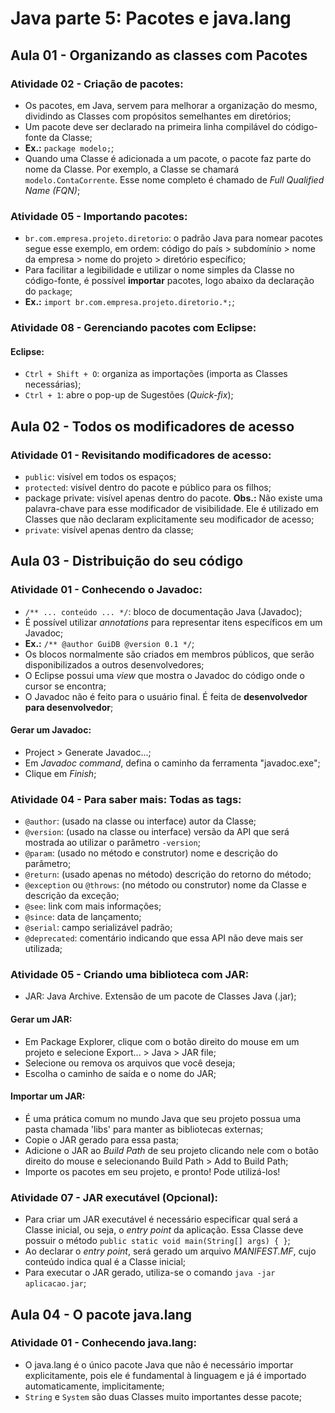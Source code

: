 # Java parte 5: Pacotes e java.lang

## Aula 01 - Organizando as classes com Pacotes

### Atividade 02 - Criação de pacotes:

- Os pacotes, em Java, servem para melhorar a organização do mesmo, dividindo as Classes com propósitos semelhantes em diretórios;
- Um pacote deve ser declarado na primeira linha compilável do código-fonte da Classe;
- **Ex.:** `package modelo;`;
- Quando uma Classe é adicionada a um pacote, o pacote faz parte do nome da Classe. Por exemplo, a Classe se chamará `modelo.ContaCorrente`. Esse nome completo é chamado de *Full Qualified Name (FQN)*;

### Atividade 05 - Importando pacotes:

- `br.com.empresa.projeto.diretorio`: o padrão Java para nomear pacotes segue esse exemplo, em ordem: código do país > subdomínio > nome da empresa > nome do projeto > diretório específico;
- Para facilitar a legibilidade e utilizar o nome simples da Classe no código-fonte, é possível **importar** pacotes, logo abaixo da declaração do `package`;
- **Ex.:** `import br.com.empresa.projeto.diretorio.*;`;

### Atividade 08 - Gerenciando pacotes com Eclipse:

#### Eclipse:

- `Ctrl + Shift + O`: organiza as importações (importa as Classes necessárias);
- `Ctrl + 1`: abre o pop-up de Sugestões (*Quick-fix*);


## Aula 02 - Todos os modificadores de acesso

### Atividade 01 - Revisitando modificadores de acesso:

- `public`: visível em todos os espaços;
- `protected`: visível dentro do pacote e público para os filhos;
- package private: visível apenas dentro do pacote. **Obs.:** Não existe uma palavra-chave para esse modificador de visibilidade. Ele é utilizado em Classes que não declaram explicitamente seu modificador de acesso;
- `private`: visível apenas dentro da classe;


## Aula 03 - Distribuição do seu código

### Atividade 01 - Conhecendo o Javadoc:

- `/** ... conteúdo ... */`: bloco de documentação Java (Javadoc);
- É possível utilizar *annotations* para representar itens específicos em um Javadoc;
- **Ex.:** `/** @author GuiDB @version 0.1 */`;
- Os blocos normalmente são criados em membros públicos, que serão disponibilizados a outros desenvolvedores;
- O Eclipse possui uma *view* que mostra o Javadoc do código onde o cursor se encontra;
- O Javadoc não é feito para o usuário final. É feita de **desenvolvedor para desenvolvedor**;

#### Gerar um Javadoc:

- Project > Generate Javadoc...;
- Em *Javadoc command*, defina o caminho da ferramenta "javadoc.exe";
- Clique em *Finish*;

### Atividade 04 - Para saber mais: Todas as tags:

- `@author`: (usado na classe ou interface) autor da Classe;
- `@version`: (usado na classe ou interface) versão da API que será mostrada ao utilizar o parâmetro `-version`;
- `@param`: (usado no método e construtor) nome e descrição do parâmetro;
- `@return`: (usado apenas no método) descrição do retorno do método;
- `@exception` ou `@throws`: (no método ou construtor) nome da Classe e descrição da exceção;
- `@see`: link com mais informações;
- `@since`: data de lançamento;
- `@serial`: campo serializável padrão;
- `@deprecated`: comentário indicando que essa API não deve mais ser utilizada;

### Atividade 05 - Criando uma biblioteca com JAR:

- JAR: Java Archive. Extensão de um pacote de Classes Java (.jar);

#### Gerar um JAR:

- Em Package Explorer, clique com o botão direito do mouse em um projeto e selecione Export... > Java > JAR file;
- Selecione ou remova os arquivos que você deseja;
- Escolha o caminho de saída e o nome do JAR;

#### Importar um JAR:

- É uma prática comum no mundo Java que seu projeto possua uma pasta chamada 'libs' para manter as bibliotecas externas;
- Copie o JAR gerado para essa pasta;
- Adicione o JAR ao *Build Path* de seu projeto clicando nele com o botão direito do mouse e selecionando Build Path > Add to Build Path;
- Importe os pacotes em seu projeto, e pronto! Pode utilizá-los!

### Atividade 07 - JAR executável (Opcional):

- Para criar um JAR executável é necessário especificar qual será a Classe inicial, ou seja, o *entry point* da aplicação. Essa Classe deve possuir o método `public static void main(String[] args) { }`;
- Ao declarar o *entry point*, será gerado um arquivo *MANIFEST.MF*, cujo conteúdo indica qual é a Classe inicial;
- Para executar o JAR gerado, utiliza-se o comando `java -jar aplicacao.jar`;


## Aula 04 - O pacote java.lang

### Atividade 01 - Conhecendo java.lang:

- O java.lang é o único pacote Java que não é necessário importar explicitamente, pois ele é fundamental à linguagem e já é importado automaticamente, implicitamente;
- `String` e `System` são duas Classes muito importantes desse pacote;
